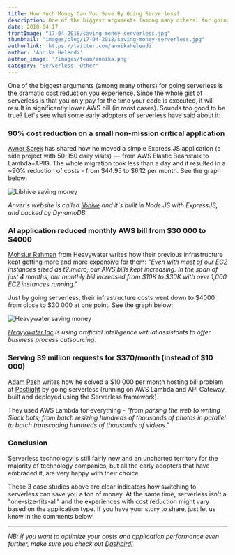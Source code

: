 ```yaml
---
title: How Much Money Can You Save By Going Serverless?
description: One of the biggest arguments (among many others) for going serverless is the dramatic cost reduction you experience.
date: 2018-04-17
frontImage: "17-04-2018/saving-money-serverless.jpg"
thumbnail: "images/blog/17-04-2018/saving-money-serverless.jpg"
authorlink: 'https://twitter.com/annikahelendi'
author: 'Annika Helendi'
author_image: '/images/team/annika.png'
category: "Serverless, Other"
---
```


One of the biggest arguments (among many others) for going serverless is the dramatic cost reduction you experience. Since the whole gist of serverless is that you only pay for the time your code is executed, it will result in significantly lower AWS bill (in most cases). Sounds too good to be true? Let's see what some early adopters of serverless have said about it:


### 90% cost reduction on a small non-mission critical application ###


<a href="https://medium.freecodecamp.org/how-i-cut-my-aws-bill-by-90-35c937596f0c" target=\_blank>Avner Sorek</a> has shared how he moved a simple Express.JS application (a side project with 50-150 daily visits)  —  from AWS Elastic Beanstalk to Lambda+APIG. The whole migration took less than a day and it resulted in a ~90% reduction of costs - from $44.95 to $6.12 per month. See the graph below:


![Libhive saving money](/images/blog/17-04-2018/libhive-aws-cost.png)


*Anver's website is called <a href="https://www.libhive.com/" target=\_blank>libhive</a> and it's built in Node.JS with ExpressJS, and backed by DynamoDB.*


### AI application reduced monthly AWS bill from $30 000 to $4000 ###


<a href="https://read.acloud.guru/how-going-serverless-helped-us-reduce-costs-by-70-255adb87b093" target=\_blank>Mohsiur Rahman</a> from Heavywater writes how their previous infrastructure kept getting more and more expensive for them: *"Even with most of our EC2 instances sized as t2.micro, our AWS bills kept increasing. In the span of just 4 months, our monthly bill increased from $10K to $30K with over 1,000 EC2 instances running."*


Just by going serverless, their infrastructure costs went down to $4000 from close to $30 000 at one point. See the graph below:


![Heavywater saving money](/images/blog/17-04-2018/serverless-cost-reduction-heavywater.png)


*<a href="https://www.heavywater.com/" target=\_blank>Heavywater Inc</a> is using artificial intelligence virtual assistants to offer business process outsourcing.*


### Serving 39 million requests for $370/month (instead of $10 000) ###


<a href="https://trackchanges.postlight.com/serving-39-million-requests-for-370-month-or-how-we-reduced-our-hosting-costs-by-two-orders-of-edc30a9a88cd" target=\_blank>Adam Pash</a> writes how he solved a $10 000 per month hosting bill problem at <a href="https://postlight.com/" target=\_blank>Postlight</a> by going serverless (running on AWS Lambda and API Gateway, built and deployed using the Serverless framework).


They used AWS Lambda for everything -  *"from parsing the web to writing Slack bots; from batch resizing hundreds of thousands of photos in parallel to batch transcoding hundreds of thousands of videos."*

### Conclusion ###

Serverless technology is still fairly new and an uncharted territory for the majority of technology companies, but all the early adopters that have embraced it, are very happy with their choice.


These 3 case studies above are clear indicators how switching to serverless can save you a ton of money. At the same time, serverless isn't a "one-size-fits-all" and the experiences with cost reduction might vary based on the application type. If you have your story to share,  just let us know in the comments below!

---
*NB: if you want to optimize your costs and application performance even further, make sure you check out [Dashbird!](https://dashbird.io)*
